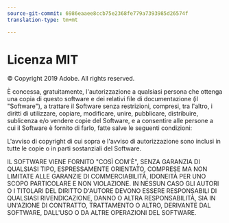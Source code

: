 ```yaml
---
source-git-commit: 6986eaaee8ccb75e2368fe779a7393985d26574f
translation-type: tm+mt

---
```

# Licenza MIT

© Copyright 2019 Adobe. All rights reserved.

È concessa, gratuitamente, l'autorizzazione a qualsiasi persona che ottenga una copia di questo software e dei relativi file di documentazione (il "Software"), a trattare il Software senza restrizioni, compresi, tra l'altro, i diritti di utilizzare, copiare, modificare, unire, pubblicare, distribuire, sublicenza e/o vendere copie del Software, e a consentire alle persone a cui il Software è fornito di farlo, fatte salve le seguenti condizioni:

L'avviso di copyright di cui sopra e l'avviso di autorizzazione sono inclusi in tutte le copie o in parti sostanziali del Software.

IL SOFTWARE VIENE FORNITO "COSÌ COM'È", SENZA GARANZIA DI QUALSIASI TIPO, ESPRESSAMENTE ORIENTATO, COMPRESE MA NON LIMITATE ALLE GARANZIE DI COMMERCIABILITÀ, IDONEITÀ PER UNO SCOPO PARTICOLARE E NON VIOLAZIONE. IN NESSUN CASO GLI AUTORI O I TITOLARI DEL DIRITTO D'AUTORE DEVONO ESSERE RESPONSABILI DI QUALSIASI RIVENDICAZIONE, DANNO O ALTRA RESPONSABILITÀ, SIA IN UN'AZIONE DI CONTRATTO, TRATTAMENTO O ALTRO, DERIVANTE DAL SOFTWARE, DALL'USO O DA ALTRE OPERAZIONI DEL SOFTWARE.
